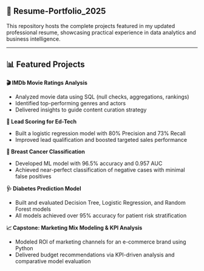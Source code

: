 ## 📄 Resume-Portfolio_2025

This repository hosts the complete projects featured in my updated professional resume, showcasing practical experience in data analytics and business intelligence.

---

## 📊 Featured Projects

**🎬 IMDb Movie Ratings Analysis**  
- Analyzed movie data using SQL (null checks, aggregations, rankings)  
- Identified top-performing genres and actors  
- Delivered insights to guide content curation strategy

**🎯 Lead Scoring for Ed-Tech**  
- Built a logistic regression model with 80% Precision and 73% Recall  
- Improved lead qualification and boosted targeted sales performance

**🧪 Breast Cancer Classification**  
- Developed ML model with 96.5% accuracy and 0.957 AUC  
- Achieved near-perfect classification of negative cases with minimal false positives

**🩺 Diabetes Prediction Model**  
- Built and evaluated Decision Tree, Logistic Regression, and Random Forest models  
- All models achieved over 95% accuracy for patient risk stratification

**📈 Capstone: Marketing Mix Modeling & KPI Analysis**  
- Modeled ROI of marketing channels for an e-commerce brand using Python  
- Delivered budget recommendations via KPI-driven analysis and comparative model evaluation

